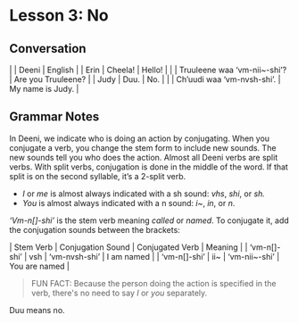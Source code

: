# Lesson 3: No

## Conversation
| | Deeni | English |
| Erin | Cheela! | Hello! |
| | Truuleene waa ‘vm-nii~-shi’? | Are you Truuleene? |
| Judy | Duu. | No. |
| | Ch’uudi waa ‘vm-nvsh-shi’. | My name is Judy. |

## Grammar Notes
In Deeni, we indicate who is doing an action by conjugating. When you conjugate a verb, you change the stem form to include new sounds. The new sounds tell you who does the action. 
Almost all Deeni verbs are split verbs. With split verbs, conjugation is done in the middle of the word. If that split is on the second syllable, it’s a 2-split verb.

- _I_ or _me_ is almost always indicated with a sh sound: _vhs_, _shi_, or _sh._
- _You_ is almost always indicated with a n sound: _i~_, _in_, or _n_.

_‘Vm-n[]-shi’_ is the stem verb meaning _called_ or _named_. To conjugate it, add the conjugation sounds between the brackets:

| Stem Verb | Conjugation Sound | Conjugated Verb | Meaning |
| ‘vm-n[]-shi’ | vsh | ‘vm-nvsh-shi’ | I am named |
| ‘vm-n[]-shi’ | ii~ | ‘vm-nii~-shi’ | You are named |

> FUN FACT: Because the person doing the action is specified in the verb, there's no need to say _I_ or _you_ separately.

Duu means no.
